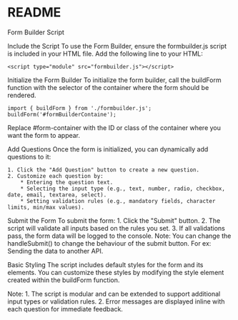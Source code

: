 # README

Form Builder Script

Include the Script
To use the Form Builder, ensure the formbuilder.js script is included in your HTML file. Add the following line to your HTML:

```
<script type="module" src="formbuilder.js"></script>
```

Initialize the Form Builder
To initialize the form builder, call the buildForm function with the selector of the container where the form should be rendered.

```
import { buildForm } from './formbuilder.js';
buildForm('#formBuilderContaine');
```
Replace #form-container with the ID or class of the container where you want the form to appear.


Add Questions
Once the form is initialized, you can dynamically add questions to it:

    1. Click the "Add Question" button to create a new question.
    2. Customize each question by:
        * Entering the question text.
        * Selecting the input type (e.g., text, number, radio, checkbox, date, email, textarea, select).
        * Setting validation rules (e.g., mandatory fields, character limits, min/max values).

Submit the Form
To submit the form:
    1. Click the "Submit" button.
    2. The script will validate all inputs based on the rules you set.
    3. If all validations pass, the form data will be logged to the console.
    Note: You can change the handleSubmit() to change the behaviour of the submit button. For ex: Sending the data to another API.

Basic Styling
The script includes default styles for the form and its elements. You can customize these styles by modifying the style element created within the buildForm function.

Note:
    1. The script is modular and can be extended to support additional input types or validation rules.
    2. Error messages are displayed inline with each question for immediate feedback.


